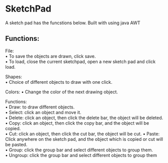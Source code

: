 # SketchPad
A sketch pad has the funcstions below. Built with using java AWT
## Functions:  
  
File:  
• To save the objects are drawn, click save.  
• To load, close the current sketchpad, open a new sketch pad and click load.  
  
Shapes:  
• Choice of different objects to draw with one click.  
  
Colors: 
• Change the color of the next drawing object.  
  
Functions:   
• Draw: to draw different objects.  
• Select: click an object and move it.  
• Delete: click an object, then click the delete bar, the object will be deleted. • Copy: click an object, then click the copy bar, and the object will be copied.  
• Cut: click an object, then click the cut bar, the object will be cut. • Paste: Click anywhere on the sketch pad, and the object which is copied or cut will   
be pasted.  
• Group: click the group bar and select different objects to group them.  
• Ungroup: click the group bar and select different objects to group them  
